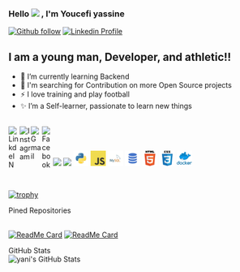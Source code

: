 ### Hello <img src="https://media.giphy.com/media/hvRJCLFzcasrR4ia7z/giphy.gif" width="25px"> , I'm Youcefi yassine

<a href="https://github.com/yani27"><img src="https://img.shields.io/badge/follow-%23100000.svg?&style=for-the-badge&logo=github&logoColor=white" alt="Github follow"/></a>
<a href="https://www.linkedin.com/in/yassine-youcefi-1392b1120/"><img src="https://img.shields.io/badge/linkedin-%230077B5.svg?&style=for-the-badge&logo=linkedin&logoColor=white" alt="Linkedin Profile"/></a> &nbsp;

## I am a young man, Developer, and athletic!!

- 🔭 I’m currently learning Backend 
- 🥅 I'm searching for Contribution on more Open Source projects
- ⚡ I love training and play football
- ✨ I’m a Self-learner, passionate to learn new things

<br/>
<a target="_blank" href="https://www.linkedin.com/in/yassine-youcefi-1392b1120/">
  <img align="left" alt="LinkdeIN" width="22px" src="https://cdn.jsdelivr.net/npm/simple-icons@v3/icons/linkedin.svg" />
</a>

<a target="_blank" href="https://www.instagram.com/youcefi_yani/">
  <img align="left" alt="Instagram" width="22px" src="https://cdn.jsdelivr.net/npm/simple-icons@v3/icons/instagram.svg" />
</a>

<a target="_blank" href="mailto:yanilacamora@gmail.com">
  <img align="left" alt="Gmail" width="22px" src="https://cdn.jsdelivr.net/npm/simple-icons@v3/icons/gmail.svg" />
</a>
<a target="_blank" href="https://www.facebook.com/yani.capital/">
  <img align="left" alt="Facebook" width="22px" src="https://cdn.jsdelivr.net/npm/simple-icons@v3/icons/facebook.svg" />
</a>

<br/>

<br/>

<code><img hieght="30" src="https://camo.githubusercontent.com/b861b92581ad5a7b81147073d729eda727f71985d72f3dd198e0afd792a6f9de/68747470733a2f2f7777772e766563746f726c6f676f2e7a6f6e652f6c6f676f732f74656e736f72666c6f772f74656e736f72666c6f772d69636f6e2e737667"></code>
<code><img hieght="30" src="https://camo.githubusercontent.com/cb2324a4c0e1910089f481d56e1f887d6e96114101987dfbb6ef6f9df1e0bf08/68747470733a2f2f7777772e766563746f726c6f676f2e7a6f6e652f6c6f676f732f706f636f6f5f666c61736b2f706f636f6f5f666c61736b2d69636f6e2e737667"></code>
<code><img height="30" src="https://raw.githubusercontent.com/github/explore/80688e429a7d4ef2fca1e82350fe8e3517d3494d/topics/python/python.png"></code>
<code><img height="30" src="https://raw.githubusercontent.com/github/explore/80688e429a7d4ef2fca1e82350fe8e3517d3494d/topics/javascript/javascript.png"></code>
<code><img height="30" src="https://raw.githubusercontent.com/github/explore/80688e429a7d4ef2fca1e82350fe8e3517d3494d/topics/mysql/mysql.png"></code>
<code><img height="30" src="https://raw.githubusercontent.com/github/explore/80688e429a7d4ef2fca1e82350fe8e3517d3494d/topics/sql/sql.png"></code>
<code><img height="30" src="https://raw.githubusercontent.com/github/explore/80688e429a7d4ef2fca1e82350fe8e3517d3494d/topics/html/html.png"></code>
<code><img height="30" src="https://raw.githubusercontent.com/github/explore/80688e429a7d4ef2fca1e82350fe8e3517d3494d/topics/css/css.png"></code>
<code><img height="30" src="https://raw.githubusercontent.com/github/explore/80688e429a7d4ef2fca1e82350fe8e3517d3494d/topics/docker/docker.png"></code>&nbsp;
 
 <br/>


[![trophy](https://github-profile-trophy.vercel.app/?username=yani27)](https://github.com/ryo-ma/github-profile-trophy)

     
<summary>Pined Repositories</summary>
<br/>

[![ReadMe Card](https://github-readme-stats.vercel.app/api/pin/?username=yani27&repo=web-scraping-nike-website&show_icons=true&theme=chartreuse-dark)](https://github.com/yani27/web-scraping-nike-website)
[![ReadMe Card](https://github-readme-stats.vercel.app/api/pin/?username=yani27&repo=violence_detection&show_icons=true&theme=chartreuse-dark)](https://github.com/yani27/violence_detection)&nbsp;

<summary>GitHub Stats</summary>

<center><img align="left" alt="yani's GitHub Stats" src="https://github-readme-stats.codestackr.vercel.app/api?username=yani27&show_icons=true&theme=radical" /></center>



